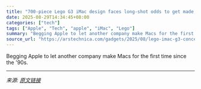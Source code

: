 ```yaml
---
title: "700-piece Lego G3 iMac design faces long-shot odds to get made, but I still want one"
date: 2025-08-29T14:34:45+08:00
categories: ["tech"]
tags: ["Apple", "Tech", "apple", "iMac", "Lego"]
summary: "Begging Apple to let another company make Macs for the first time since the '90s."
source_url: "https://arstechnica.com/gadgets/2025/08/lego-imac-g3-concept-is-unlikely-to-go-anywhere-but-it-is-very-cute/"
---
```


Begging Apple to let another company make Macs for the first time since the '90s.

---

*来源: [原文链接](https://arstechnica.com/gadgets/2025/08/lego-imac-g3-concept-is-unlikely-to-go-anywhere-but-it-is-very-cute/)*
